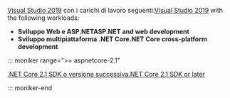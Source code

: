 <span data-ttu-id="be03e-101">[Visual Studio 2019](https://visualstudio.microsoft.com/downloads/?utm_medium=microsoft&utm_source=docs.microsoft.com&utm_campaign=inline+link&utm_content=download+vs2019) con i carichi di lavoro seguenti:</span><span class="sxs-lookup"><span data-stu-id="be03e-101">[Visual Studio 2019](https://visualstudio.microsoft.com/downloads/?utm_medium=microsoft&utm_source=docs.microsoft.com&utm_campaign=inline+link&utm_content=download+vs2019) with the following workloads:</span></span>

* <span data-ttu-id="be03e-102">**Sviluppo Web e ASP.NET**</span><span class="sxs-lookup"><span data-stu-id="be03e-102">**ASP.NET and web development**</span></span>
* <span data-ttu-id="be03e-103">**Sviluppo multipiattaforma .NET Core**</span><span class="sxs-lookup"><span data-stu-id="be03e-103">**.NET Core cross-platform development**</span></span>

::: moniker range=">= aspnetcore-2.1"

[<span data-ttu-id="be03e-104">.NET Core 2.1 SDK o versione successiva</span><span class="sxs-lookup"><span data-stu-id="be03e-104">.NET Core 2.1 SDK or later</span></span>](https://dotnet.microsoft.com/download)

::: moniker-end
